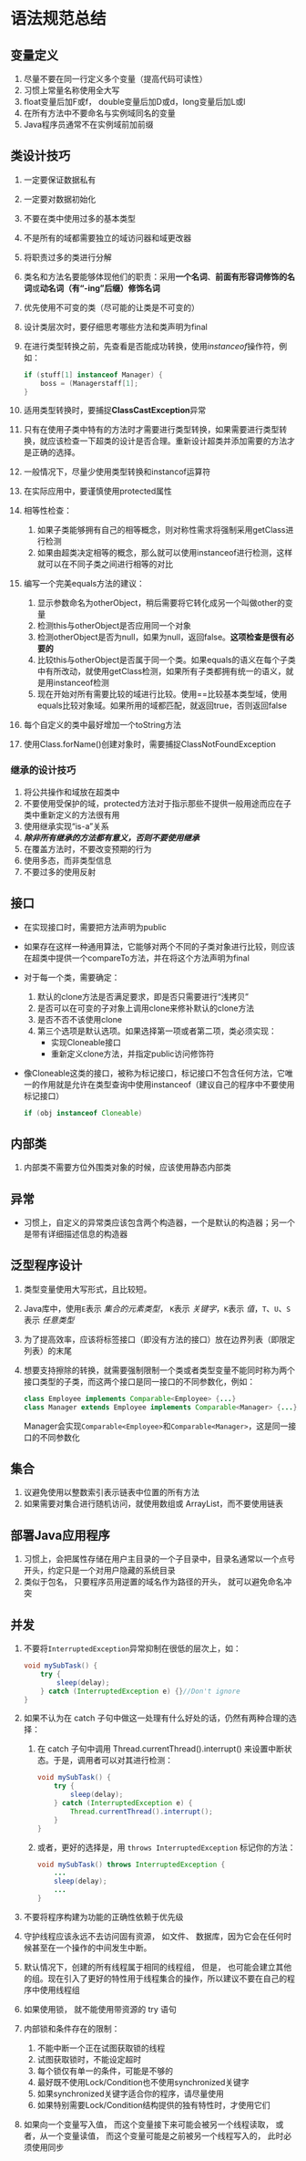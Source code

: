 # 语法规范总结

## 变量定义

1. 尽量不要在同一行定义多个变量（提高代码可读性）
2. 习惯上常量名称使用全大写
3. float变量后加F或f， double变量后加D或d，long变量后加L或l
4. 在所有方法中不要命名与实例域同名的变量
5. Java程序员通常不在实例域前加前缀

## 类设计技巧

1. 一定要保证数据私有
2. 一定要对数据初始化
3. 不要在类中使用过多的基本类型
4. 不是所有的域都需要独立的域访问器和域更改器
5. 将职责过多的类进行分解
6. 类名和方法名要能够体现他们的职责：采用**一个名词**、**前面有形容词修饰的名词**或**动名词（有“-ing”后缀）修饰名词**
7. 优先使用不可变的类（尽可能的让类是不可变的）
8. 设计类层次时，要仔细思考哪些方法和类声明为final
9. 在进行类型转换之前，先查看是否能成功转换，使用*instanceof*操作符，例如：

    ```java
    if (stuff[1] instanceof Manager) {
        boss = (Managerstaff[1];
    }
    ```

10. 适用类型转换时，要捕捉**ClassCastException**异常
11. 只有在使用子类中特有的方法时才需要进行类型转换，如果需要进行类型转换，就应该检查一下超类的设计是否合理。重新设计超类并添加需要的方法才是正确的选择。
12. 一般情况下，尽量少使用类型转换和instancof运算符
13. 在实际应用中，要谨慎使用protected属性
14. 相等性检查：
    1. 如果子类能够拥有自己的相等概念，则对称性需求将强制采用getClass进行检测
    2. 如果由超类决定相等的概念，那么就可以使用instanceof进行检测，这样就可以在不同子类之间进行相等的对比
15. 编写一个完美equals方法的建议：
    1. 显示参数命名为otherObject，稍后需要将它转化成另一个叫做other的变量
    2. 检测this与otherObject是否应用同一个对象
    3. 检测otherObject是否为null，如果为null，返回false。**这项检查是很有必要的**
    4. 比较this与otherObject是否属于同一个类。如果equals的语义在每个子类中有所改动，就使用getClass检测，如果所有子类都拥有统一的语义，就是用instanceof检测
    5. 现在开始对所有需要比较的域进行比较。使用==比较基本类型域，使用equals比较对象域。如果所用的域都匹配，就返回true，否则返回false
16. 每个自定义的类中最好增加一个toString方法
17. 使用Class.forName()创建对象时，需要捕捉ClassNotFoundException

### 继承的设计技巧

1. 将公共操作和域放在超类中
2. 不要使用受保护的域，protected方法对于指示那些不提供一般用途而应在子类中重新定义的方法很有用
3. 使用继承实现“is-a”关系
4. ***除非所有继承的方法都有意义，否则不要使用继承***
5. 在覆盖方法时，不要改变预期的行为
6. 使用多态，而非类型信息
7. 不要过多的使用反射

## 接口

+ 在实现接口时，需要把方法声明为public
+ 如果存在这样一种通用算法，它能够对两个不同的子类对象进行比较，则应该在超类中提供一个compareTo方法，并在将这个方法声明为final
+ 对于每一个类，需要确定：
    1. 默认的clone方法是否满足要求，即是否只需要进行“浅拷贝”
    2. 是否可以在可变的子对象上调用clone来修补默认的clone方法
    3. 是否不否不该使用clone
    4. 第三个选项是默认选项。如果选择第一项或者第二项，类必须实现：
        + 实现Cloneable接口
        + 重新定义clone方法，并指定public访问修饰符
+ 像Cloneable这类的接口，被称为标记接口，标记接口不包含任何方法，它唯一的作用就是允许在类型查询中使用instanceof（建议自己的程序中不要使用标记接口）

    ```java
    if (obj instanceof Cloneable)
    ```

## 内部类

1. 内部类不需要方位外围类对象的时候，应该使用静态内部类

## 异常

+ 习惯上，自定义的异常类应该包含两个构造器，一个是默认的构造器；另一个是带有详细描述信息的构造器

## 泛型程序设计

1. 类型变量使用大写形式，且比较短。
2. Java库中，使用`E`表示 *集合的元素类型*， `K`表示 *关键字*，`K`表示 *值*，`T`、`U`、`S`表示 *任意类型*
3. 为了提高效率，应该将标签接口（即没有方法的接口）放在边界列表（即限定列表）的末尾
4. 想要支持擦除的转换，就需要强制限制一个类或者类型变量不能同时称为两个接口类型的子类，而这两个接口是同一接口的不同参数化，例如：

    ```java
    class Employee implements Comparable<Employee> {...}
    class Manager extends Employee implements Comparable<Manager> {...}//Error
    ```

    Manager会实现`Comparable<Employee>`和`Comparable<Manager>`，这是同一接口的不同参数化

## 集合

1. 议避免使用以整数索引表示链表中位置的所有方法
2. 如果需要对集合进行随机访问，就使用数组或 ArrayList，而不要使用链表

## 部署Java应用程序

1. 习惯上，会把属性存储在用户主目录的一个子目录中，目录名通常以一个点号开头，约定只是一个对用户隐藏的系统目录
2. 类似于包名， 只要程序员用逆置的域名作为路径的开头， 就可以避免命名冲突

## 并发

1. 不要将`InterruptedException`异常抑制在很低的层次上，如：

    ```java
    void mySubTask() {
        try {
            sleep(delay);
        } catch (InterruptedException e) {}//Don't ignore
    }
    ```

2. 如果不认为在 catch 子句中做这一处理有什么好处的话，仍然有两种合理的选择：
    1. 在 catch 子句中调用 Thread.currentThread().interrupt() 来设置中断状态。于是，调用者可以对其进行检测：

        ```java
        void mySubTask() {
            try {
                sleep(delay);
            } catch (InterruptedException e) {
                Thread.currentThread().interrupt();
            }
        }
        ```

    2. 或者，更好的选择是，用 `throws InterruptedException` 标记你的方法：

        ```java
        void mySubTask() throws InterruptedException {
            ...
            sleep(delay);
            ...
        }
        ```

3. 不要将程序构建为功能的正确性依赖于优先级
4. 守护线程应该永远不去访问固有资源， 如文件、 数据库，因为它会在任何时候甚至在一个操作的中间发生中断。
5. 默认情况下，创建的所有线程属于相同的线程组， 但是， 也可能会建立其他的组。现在引入了更好的特性用于线程集合的操作，所以建议不要在自己的程序中使用线程组
6. 如果使用锁， 就不能使用带资源的 try 语句
7. 内部锁和条件存在的限制：
    1. 不能中断一个正在试图获取锁的线程
    2. 试图获取锁时，不能设定超时
    3. 每个锁仅有单一的条件，可能是不够的
    4. 最好既不使用Lock/Condition也不使用synchronized关键字
    5. 如果synchronized关键字适合你的程序，请尽量使用
    6. 如果特别需要Lock/Condition结构提供的独有特性时，才使用它们
8. 如果向一个变量写入值， 而这个变量接下来可能会被另一个线程读取， 或者，从一个变量读值， 而这个变量可能是之前被另一个线程写入的， 此时必须使用同步
